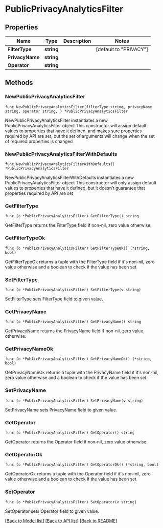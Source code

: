 # PublicPrivacyAnalyticsFilter

## Properties

Name | Type | Description | Notes
------------ | ------------- | ------------- | -------------
**FilterType** | **string** |  | [default to "PRIVACY"]
**PrivacyName** | **string** |  | 
**Operator** | **string** |  | 

## Methods

### NewPublicPrivacyAnalyticsFilter

`func NewPublicPrivacyAnalyticsFilter(filterType string, privacyName string, operator string, ) *PublicPrivacyAnalyticsFilter`

NewPublicPrivacyAnalyticsFilter instantiates a new PublicPrivacyAnalyticsFilter object
This constructor will assign default values to properties that have it defined,
and makes sure properties required by API are set, but the set of arguments
will change when the set of required properties is changed

### NewPublicPrivacyAnalyticsFilterWithDefaults

`func NewPublicPrivacyAnalyticsFilterWithDefaults() *PublicPrivacyAnalyticsFilter`

NewPublicPrivacyAnalyticsFilterWithDefaults instantiates a new PublicPrivacyAnalyticsFilter object
This constructor will only assign default values to properties that have it defined,
but it doesn't guarantee that properties required by API are set

### GetFilterType

`func (o *PublicPrivacyAnalyticsFilter) GetFilterType() string`

GetFilterType returns the FilterType field if non-nil, zero value otherwise.

### GetFilterTypeOk

`func (o *PublicPrivacyAnalyticsFilter) GetFilterTypeOk() (*string, bool)`

GetFilterTypeOk returns a tuple with the FilterType field if it's non-nil, zero value otherwise
and a boolean to check if the value has been set.

### SetFilterType

`func (o *PublicPrivacyAnalyticsFilter) SetFilterType(v string)`

SetFilterType sets FilterType field to given value.


### GetPrivacyName

`func (o *PublicPrivacyAnalyticsFilter) GetPrivacyName() string`

GetPrivacyName returns the PrivacyName field if non-nil, zero value otherwise.

### GetPrivacyNameOk

`func (o *PublicPrivacyAnalyticsFilter) GetPrivacyNameOk() (*string, bool)`

GetPrivacyNameOk returns a tuple with the PrivacyName field if it's non-nil, zero value otherwise
and a boolean to check if the value has been set.

### SetPrivacyName

`func (o *PublicPrivacyAnalyticsFilter) SetPrivacyName(v string)`

SetPrivacyName sets PrivacyName field to given value.


### GetOperator

`func (o *PublicPrivacyAnalyticsFilter) GetOperator() string`

GetOperator returns the Operator field if non-nil, zero value otherwise.

### GetOperatorOk

`func (o *PublicPrivacyAnalyticsFilter) GetOperatorOk() (*string, bool)`

GetOperatorOk returns a tuple with the Operator field if it's non-nil, zero value otherwise
and a boolean to check if the value has been set.

### SetOperator

`func (o *PublicPrivacyAnalyticsFilter) SetOperator(v string)`

SetOperator sets Operator field to given value.



[[Back to Model list]](../README.md#documentation-for-models) [[Back to API list]](../README.md#documentation-for-api-endpoints) [[Back to README]](../README.md)


